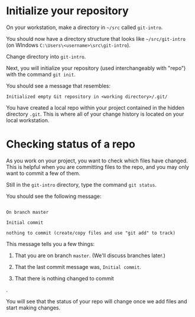 # Initialize your repository

On your workstation, make a directory in `~/src` called `git-intro`.  

You should now have a directory structure that looks like `~/src/git-intro`  (on WIndows `C:\Users\<username>\src\git-intro`).  

Change directory into `git-intro`.  

Next, you will initialize your repository (used interchangeably with "repo") with the command `git init`.

You should see a message that resembles:

`Initialized empty Git repository in <working directory>/.git/`

You have created a local repo within your project contained in the hidden directory `.git`.  This is where all of your change history is located on your local workstation.  

# Checking status of a repo

As you work on your project, you want to check which files have changed.  This is helpful when you are committing files to the repo, and you may only want to commit a few of them.

Still in the `git-intro` directory, type the command `git status`.

You should see the following message:

```
On branch master
Initial commit
nothing to commit (create/copy files and use "git add" to track)
```

This message tells you a few things:

1. That you are on branch `master`. (We'll discuss branches later.)

1. That the last commit message was, `Initial commit`.

1. That there is nothing changed to commit.

You will see that the status of your repo will change once we add files and start making changes.
